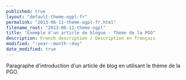 ```yaml
---
published: true
layout: "default-theme-ogpl-fr"
permalink: "2013-06-11-theme-ogpl-fr.html"
filename_root: "2013-06-11-theme-ogpl"
title: "Exemple d'un article de blogue - Thème de la PGO"
description: French description / Description en français
modified: ":year-:month-:day"
date_modified: true
---
```


Paragraphe d'introduction d'un article de blog en utilisant le thème de la PGO.
